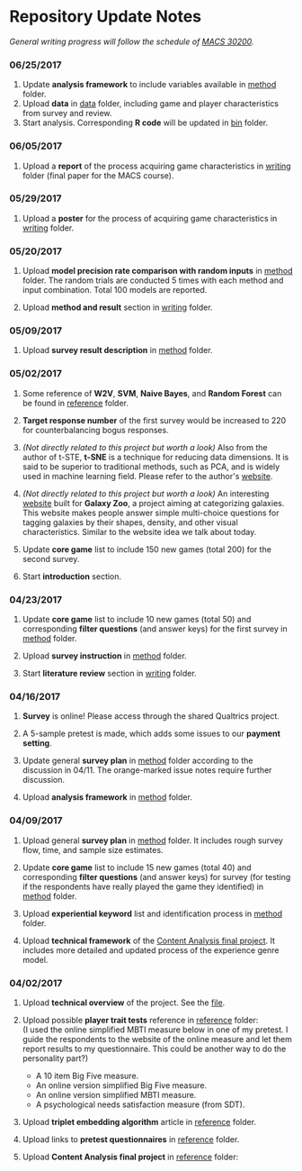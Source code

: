 # Repository Update Notes
_General writing progress will follow the schedule of <a href="https://github.com/UC-MACSS/persp-research" target="_blank">MACS 30200</a>._  

### 06/25/2017
1. Update **analysis framework** to include variables available in [method](/method) folder.
1. Upload **data** in [data](/data) folder, including game and player characteristics from survey and review.
1. Start analysis. Corresponding **R code** will be updated in [bin](/bin) folder.


### 06/05/2017
1. Upload a **report** of the process acquiring game characteristics in [writing](/writing) folder (final paper for the MACS course).


### 05/29/2017
1. Upload a **poster** for the process of acquiring game characteristics in [writing](/writing) folder.


### 05/20/2017
1. Upload **model precision rate comparison with random inputs** in [method](/method) folder. The random trials are conducted 5 times with each method and input combination. Total 100 models are reported.

1. Upload **method and result** section in [writing](/writing) folder.


### 05/09/2017
1. Upload **survey result description** in [method](/method) folder.


### 05/02/2017
1. Some reference of **W2V**, **SVM**, **Naive Bayes**, and **Random Forest** can be found in [reference](/reference) folder.

1. **Target response number** of the first survey would be increased to 220 for counterbalancing bogus responses.

1. _(Not directly related to this project but worth a look)_ Also from the author of t-STE, **t-SNE** is a technique for reducing data dimensions. It is said to be superior to traditional methods, such as PCA, and is widely used in machine learning field. Please refer to the author's <a href="https://lvdmaaten.github.io/tsne/" target="_blank">website</a>.

1. _(Not directly related to this project but worth a look)_ An interesting <a href="https://www.galaxyzoo.org/#/" target="_blank">website</a> built for **Galaxy Zoo**, a project aiming at categorizing galaxies. This website makes people answer simple multi-choice questions for tagging galaxies by their shapes, density, and other visual characteristics. Similar to the website idea we talk about today.

1. Update **core game** list to include 150 new games (total 200) for the second survey.

1. Start **introduction** section.


### 04/23/2017
1. Update **core game** list to include 10 new games (total 50) and corresponding **filter questions** (and answer keys) for the first survey in [method](/method) folder.

1. Upload **survey instruction** in [method](/method) folder.

1. Start **literature review** section in [writing](/writing) folder.


### 04/16/2017
1. **Survey** is online! Please access through the shared Qualtrics project.

1. A 5-sample pretest is made, which adds some issues to our **payment setting**.

1. Update general **survey plan** in [method](/method) folder according to the discussion in 04/11. The orange-marked issue notes require further discussion.

1. Upload **analysis framework** in [method](/method) folder.


### 04/09/2017
1. Upload general **survey plan** in [method](/method) folder. It includes rough survey flow, time, and sample size estimates.

1. Update **core game** list to include 15 new games (total 40) and corresponding **filter questions** (and answer keys) for survey (for testing if the respondents have really played the game they identified) in [method](/method) folder.

1. Upload **experiential keyword** list and identification process in [method](/method) folder.

1. Upload **technical framework** of the [Content Analysis final project](/reference/content%20analysis%20final%20project). It includes more detailed and updated process of the experience genre model.


### 04/02/2017
1. Upload **technical overview** of the project. See the [file](/overview.pdf).

1. Upload possible **player trait tests** reference in [reference](/reference) folder:  
(I used the online simplified MBTI measure below in one of my pretest. I guide the respondents to the website of the online measure and let them report results to my questionnaire. This could be another way to do the personality part?)
   * A 10 item Big Five measure.
   * An online version simplified Big Five measure.
   * An online version simplified MBTI measure.
   * A psychological needs satisfaction measure (from SDT).

1. Upload **triplet embedding algorithm** article in [reference](/reference) folder.

1. Upload links to **pretest questionnaires** in [reference](/reference) folder.

1. Upload **Content Analysis final project** in [reference](/reference) folder:
